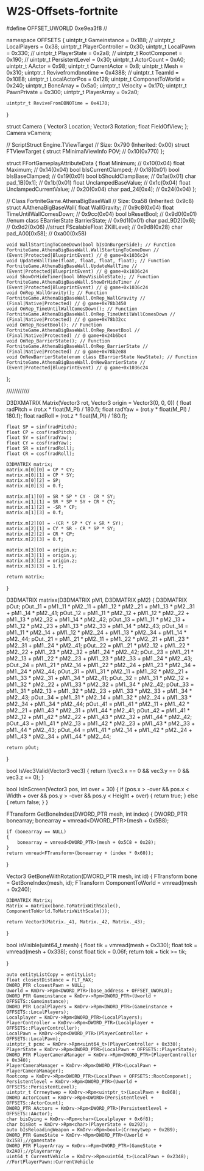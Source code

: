 # W2S-Offsets-fortnite

#define OFFSET_UWORLD 0xe9ea3f8 //

namespace OFFSETS
{
	uintptr_t Gameinstance = 0x1B8; //
	uintptr_t LocalPlayers = 0x38;
	uintptr_t PlayerController = 0x30;
	uintptr_t LocalPawn = 0x330; //
	uintptr_t PlayerState = 0x2a8; //
	uintptr_t RootComponet = 0x190; //
	uintptr_t PersistentLevel = 0x30;
	uintptr_t ActorCount = 0xA0;
	uintptr_t AActor = 0x98;
	uintptr_t CurrentActor = 0x8;
	uintptr_t Mesh = 0x310;
	uintptr_t Revivefromdbnotime = 0x4388; //
	uintptr_t TeamId = 0x10E8;
	uintptr_t LocalActorPos = 0x128;
	uintptr_t ComponetToWorld = 0x240;
	uintptr_t BoneArray = 0x5a0;
	uintptr_t Velocity = 0x170;
	uintptr_t PawnPrivate = 0x300;
	uintptr_t PlayerArray = 0x2a0;

	uintptr_t ReviveFromDBNOTime = 0x4170;

}

struct Camera
{
	Vector3 Location;
	Vector3 Rotation;
	float FieldOfView;
}; Camera vCamera;

// ScriptStruct Engine.TViewTarget
// Size: 0x790 (Inherited: 0x00)
struct FTViewTarget {
	struct FMinimalViewInfo POV; // 0x10(0x770)
};

struct FFortGameplayAttributeData {
	float Minimum; // 0x10(0x04)
	float Maximum; // 0x14(0x04)
	bool bIsCurrentClamped; // 0x18(0x01)
	bool bIsBaseClamped; // 0x19(0x01)
	bool bShouldClampBase; // 0x1a(0x01)
	char pad_1B[0x1]; // 0x1b(0x01)
	float UnclampedBaseValue; // 0x1c(0x04)
	float UnclampedCurrentValue; // 0x20(0x04)
	char pad_24[0x4]; // 0x24(0x04)
};

// Class FortniteGame.AthenaBigBaseWall
// Size: 0xa58 (Inherited: 0x9c8)
struct AAthenaBigBaseWall{
	float WallGravity; // 0x9c8(0x04)
	float TimeUntilWallComesDown; // 0x9cc(0x04)
	bool bResetBool; // 0x9d0(0x01)
	//enum class EBarrierState BarrierState; // 0x9d1(0x01)
	char pad_9D2[0x6]; // 0x9d2(0x06)
	//struct FScalableFloat ZKillLevel; // 0x9d8(0x28)
	char pad_A00[0x58]; // 0xa00(0x58)

	void WallStartingToComeDown(bool bIsOnBurgerSide); // Function FortniteGame.AthenaBigBaseWall.WallStartingToComeDown // (Event|Protected|BlueprintEvent) // @ game+0x1036c24
	void UpdateWallTime(float, float, float, float); // Function FortniteGame.AthenaBigBaseWall.UpdateWallTime // (Event|Protected|BlueprintEvent) // @ game+0x1036c24
	void ShowOrHideTimer(bool bNewVisibleState); // Function FortniteGame.AthenaBigBaseWall.ShowOrHideTimer // (Event|Protected|BlueprintEvent) // @ game+0x1036c24
	void OnRep_WallGravity(); // Function FortniteGame.AthenaBigBaseWall.OnRep_WallGravity // (Final|Native|Protected) // @ game+0x78b3450
	void OnRep_TimeUntilWallComesDown(); // Function FortniteGame.AthenaBigBaseWall.OnRep_TimeUntilWallComesDown // (Final|Native|Protected) // @ game+0x78b32cc
	void OnRep_ResetBool(); // Function FortniteGame.AthenaBigBaseWall.OnRep_ResetBool // (Final|Native|Protected) // @ game+0x24b6bc4
	void OnRep_BarrierState(); // Function FortniteGame.AthenaBigBaseWall.OnRep_BarrierState // (Final|Native|Protected) // @ game+0x78b2e88
	void OnNewBarrierState(enum class EBarrierState NewState); // Function FortniteGame.AthenaBigBaseWall.OnNewBarrierState // (Event|Protected|BlueprintEvent) // @ game+0x1036c24
};

////////////


D3DXMATRIX Matrix(Vector3 rot, Vector3 origin = Vector3(0, 0, 0))
{
	float radPitch = (rot.x * float(M_PI) / 180.f);
	float radYaw = (rot.y * float(M_PI) / 180.f);
	float radRoll = (rot.z * float(M_PI) / 180.f);

	float SP = sinf(radPitch);
	float CP = cosf(radPitch);
	float SY = sinf(radYaw);
	float CY = cosf(radYaw);
	float SR = sinf(radRoll);
	float CR = cosf(radRoll);

	D3DMATRIX matrix;
	matrix.m[0][0] = CP * CY;
	matrix.m[0][1] = CP * SY;
	matrix.m[0][2] = SP;
	matrix.m[0][3] = 0.f;

	matrix.m[1][0] = SR * SP * CY - CR * SY;
	matrix.m[1][1] = SR * SP * SY + CR * CY;
	matrix.m[1][2] = -SR * CP;
	matrix.m[1][3] = 0.f;

	matrix.m[2][0] = -(CR * SP * CY + SR * SY);
	matrix.m[2][1] = CY * SR - CR * SP * SY;
	matrix.m[2][2] = CR * CP;
	matrix.m[2][3] = 0.f;

	matrix.m[3][0] = origin.x;
	matrix.m[3][1] = origin.y;
	matrix.m[3][2] = origin.z;
	matrix.m[3][3] = 1.f;

	return matrix;
}

D3DMATRIX matrixx(D3DMATRIX pM1, D3DMATRIX pM2)
{
	D3DMATRIX pOut;
	pOut._11 = pM1._11 * pM2._11 + pM1._12 * pM2._21 + pM1._13 * pM2._31 + pM1._14 * pM2._41;
	pOut._12 = pM1._11 * pM2._12 + pM1._12 * pM2._22 + pM1._13 * pM2._32 + pM1._14 * pM2._42;
	pOut._13 = pM1._11 * pM2._13 + pM1._12 * pM2._23 + pM1._13 * pM2._33 + pM1._14 * pM2._43;
	pOut._14 = pM1._11 * pM2._14 + pM1._12 * pM2._24 + pM1._13 * pM2._34 + pM1._14 * pM2._44;
	pOut._21 = pM1._21 * pM2._11 + pM1._22 * pM2._21 + pM1._23 * pM2._31 + pM1._24 * pM2._41;
	pOut._22 = pM1._21 * pM2._12 + pM1._22 * pM2._22 + pM1._23 * pM2._32 + pM1._24 * pM2._42;
	pOut._23 = pM1._21 * pM2._13 + pM1._22 * pM2._23 + pM1._23 * pM2._33 + pM1._24 * pM2._43;
	pOut._24 = pM1._21 * pM2._14 + pM1._22 * pM2._24 + pM1._23 * pM2._34 + pM1._24 * pM2._44;
	pOut._31 = pM1._31 * pM2._11 + pM1._32 * pM2._21 + pM1._33 * pM2._31 + pM1._34 * pM2._41;
	pOut._32 = pM1._31 * pM2._12 + pM1._32 * pM2._22 + pM1._33 * pM2._32 + pM1._34 * pM2._42;
	pOut._33 = pM1._31 * pM2._13 + pM1._32 * pM2._23 + pM1._33 * pM2._33 + pM1._34 * pM2._43;
	pOut._34 = pM1._31 * pM2._14 + pM1._32 * pM2._24 + pM1._33 * pM2._34 + pM1._34 * pM2._44;
	pOut._41 = pM1._41 * pM2._11 + pM1._42 * pM2._21 + pM1._43 * pM2._31 + pM1._44 * pM2._41;
	pOut._42 = pM1._41 * pM2._12 + pM1._42 * pM2._22 + pM1._43 * pM2._32 + pM1._44 * pM2._42;
	pOut._43 = pM1._41 * pM2._13 + pM1._42 * pM2._23 + pM1._43 * pM2._33 + pM1._44 * pM2._43;
	pOut._44 = pM1._41 * pM2._14 + pM1._42 * pM2._24 + pM1._43 * pM2._34 + pM1._44 * pM2._44;

	return pOut;
}


bool IsVec3Valid(Vector3 vec3)
{
	return !(vec3.x == 0 && vec3.y == 0 && vec3.z == 0);
}

bool IsInScreen(Vector3 pos, int over = 30) {
	if (pos.x > -over && pos.x < Width + over && pos.y > -over && pos.y < Height + over) {
		return true;
	}
	else {
		return false;
	}
}

FTransform GetBoneIndex(DWORD_PTR mesh, int index)
{
	DWORD_PTR bonearray;
	bonearray = vmread<DWORD_PTR>(mesh + 0x5B8);

	if (bonearray == NULL)
	{
		bonearray = vmread<DWORD_PTR>(mesh + 0x5C8 + 0x28);
	}
	return vmread<FTransform>(bonearray + (index * 0x60));
}

Vector3 GetBoneWithRotation(DWORD_PTR mesh, int id)
{
	FTransform bone = GetBoneIndex(mesh, id);
	FTransform ComponentToWorld = vmread<FTransform>(mesh + 0x240);

	D3DMATRIX Matrix;
	Matrix = matrixx(bone.ToMatrixWithScale(), ComponentToWorld.ToMatrixWithScale());

	return Vector3(Matrix._41, Matrix._42, Matrix._43);
}

bool isVisible(uint64_t mesh)
{
	float tik = vmread<float>(mesh + 0x330);
	float tok = vmread<float>(mesh + 0x338);
	const float tick = 0.06f;
	return tok + tick >= tik;

}
  
  	auto entityListCopy = entityList;
	float closestDistance = FLT_MAX;
	DWORD_PTR closestPawn = NULL;
	Uworld = KmDrv->Rpm<DWORD_PTR>(base_address + OFFSET_UWORLD);
	DWORD_PTR Gameinstance = KmDrv->Rpm<DWORD_PTR>(Uworld + OFFSETS::Gameinstance);
	DWORD_PTR LocalPlayers = KmDrv->Rpm<DWORD_PTR>(Gameinstance + OFFSETS::LocalPlayers);
	Localplayer = KmDrv->Rpm<DWORD_PTR>(LocalPlayers);
	PlayerController = KmDrv->Rpm<DWORD_PTR>(Localplayer + OFFSETS::PlayerController);
	LocalPawn = KmDrv->Rpm<DWORD_PTR>(PlayerController + OFFSETS::LocalPawn);
	uintptr_t pcmc = KmDrv->Rpm<uint64_t>(PlayerController + 0x330);
	PlayerState = KmDrv->Rpm<DWORD_PTR>(LocalPawn + OFFSETS::PlayerState);
	DWORD_PTR PlayerCameraManager = KmDrv->Rpm<DWORD_PTR>(PlayerController + 0x340);
	PlayerCameraManager = KmDrv->Rpm<DWORD_PTR>(LocalPawn + PlayerCameraManager);
	Rootcomp = KmDrv->Rpm<DWORD_PTR>(LocalPawn + OFFSETS::RootComponet);
	Persistentlevel = KmDrv->Rpm<DWORD_PTR>(Uworld + OFFSETS::PersistentLevel);
	uintptr_t Crrneytwep = KmDrv->Rpm<uintptr_t>(LocalPawn + 0x868);
	DWORD ActorCount = KmDrv->Rpm<DWORD>(Persistentlevel + OFFSETS::ActorCount);
	DWORD_PTR AActors = KmDrv->Rpm<DWORD_PTR>(Persistentlevel + OFFSETS::AActor);
	char bisDying = KmDrv->Rpm<char>(Localplayer + 0x6f8);
	char bisBot = KmDrv->Rpm<char>(PlayerState + 0x292);
	auto bIsReloadingWeapon = KmDrv->Rpm<bool>(Crrneytwep + 0x2B9);
	DWORD_PTR GameState = KmDrv->Rpm<DWORD_PTR>(Uworld + 0x158);//gamestate
	DWORD_PTR PlayerArray = KmDrv->Rpm<DWORD_PTR>(GameState + 0x2A0);//playerarray
	uint64_t CurrentVehicle = KmDrv->Rpm<uint64_t>(LocalPawn + 0x2348); //FortPlayerPawn::CurrentVehicle
